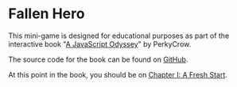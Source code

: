 # Fallen Hero

This mini-game is designed for educational purposes as part of the interactive book "[A JavaScript Odyssey](https://www.undeadjs.com/a-javascript-odyssey)" by PerkyCrow.

The source code for the book can be found on [GitHub](https://github.com/Perky-Crow/undead).

At this point in the book, you should be on [Chapter I: A Fresh Start](https://www.undeadjs.com/a-javascript-odyssey/fresh-start).
